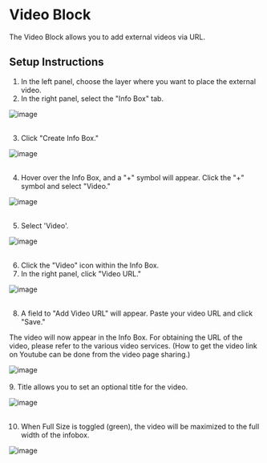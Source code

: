 # Video Block

The Video Block allows you to add external videos via URL.

## Setup Instructions

1. In the left panel, choose the layer where you want to place the external video.
2. In the right panel, select the "Info Box" tab.

![image](https://github.com/CS-eukarya/User-Manual-English-/assets/154571156/ee9c821c-a9a5-43f1-8432-64768f507bfa)
<br>
<br>

3. Click "Create Info Box."

![image](https://github.com/CS-eukarya/User-Manual-English-/assets/154571156/3fb36711-5375-4d00-9b97-4836f4110338)
<br>
<br>

4. Hover over the Info Box, and a "+" symbol will appear. Click the "+" symbol and select "Video."

![image](https://github.com/CS-eukarya/User-Manual-English-/assets/154571156/c4320712-c878-499d-bbda-7c8cf1a725df)
<br>
<br>

5. Select 'Video'.

![image](https://github.com/CS-eukarya/User-Manual-English-/assets/154571156/55461812-93da-4a37-ade7-d7ca4afc3dab)
<br>
<br>

6.  Click the "Video" icon within the Info Box.
7. In the right panel, click "Video URL."

![image](https://github.com/CS-eukarya/User-Manual-English-/assets/154571156/d8414950-aa89-42db-b391-f194b8b9d9e4)
<br>
<br>

8. A field to "Add Video URL" will appear. Paste your video URL and click "Save."

The video will now appear in the Info Box.
For obtaining the URL of the video, please refer to the various video services.
(How to get the video link on Youtube can be done from the video page sharing.)

![image](https://github.com/CS-eukarya/User-Manual-English-/assets/154571156/eb540eec-f4e2-417f-94cf-4038967c586a)
<br>
<br>
9. Title allows you to set an optional title for the video.

![image](https://github.com/CS-eukarya/User-Manual-English-/assets/154571156/e15ce308-f29d-4e91-9fe1-90d7ce970923)
<br>
<br> 

10. When Full Size is toggled (green), the video will be maximized to the full width of the infobox.

![image](https://github.com/CS-eukarya/User-Manual-English-/assets/154571156/e047542b-0e20-4d75-b1ab-537a4ac249ec)
<br>
<br> 
